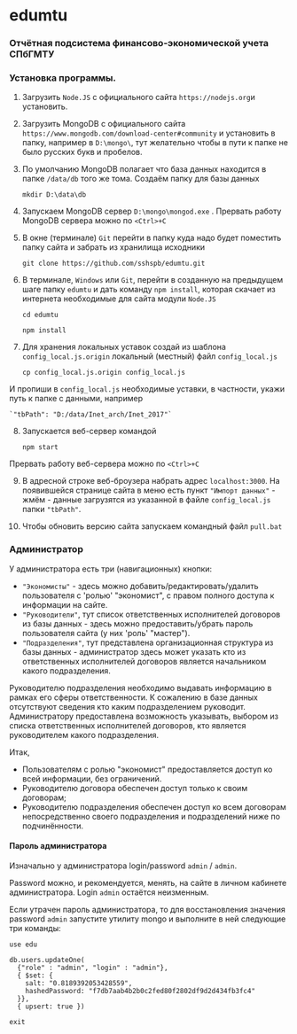 # edumtu

### Отчётная подсистема финансово-экономической учета СПбГМТУ

### Установка программы.

1. Загрузить `Node.JS` с официального сайта ` https://nodejs.org `и установить.

2. Загрузить MongoDB с официального сайта ` https://www.mongodb.com/download-center#community ` и установить в папку, например в ` D:\mongo\ `, тут желательно чтобы в пути к папке не было русских букв и пробелов.

3. По умолчанию MongoDB полагает что база данных находится в папке ` /data/db ` того же тома.  Создаём папку для базы данных

    `mkdir D:\data\db`

4. Запускаем MongoDB сервер `D:\mongo\mongod.exe` . Прервать работу MongoDB сервера можно по `<Ctrl>+C`

5. В окне (терминале) `Git` перейти в папку куда надо будет поместить папку сайта и забрать из хранилища исходники

    `git clone https://github.com/sshspb/edumtu.git`
 
6. В терминале, `Windows` или `Git`, перейти в созданную на предыдущем шаге папку `edumtu` и дать команду `npm install`, которая скачает из интернета необходимые для сайта модули `Node.JS` 

    `cd edumtu`
    
    `npm install`
 
7. Для хранения локальных уставок создай из шаблона `config_local.js.origin` локальный (местный) файл `config_local.js`

    `cp config_local.js.origin config_local.js`
  
И пропиши в `config_local.js` необходимые уставки, в частности, укажи путь к папке с данными, например

    `"tbPath": "D:/data/Inet_arch/Inet_2017"`

8. Запускается веб-сервер командой

    `npm start`
    
Прервать работу веб-сервера можно по `<Ctrl>+C`
 
9. В адресной строке веб-броузера набрать адрес `localhost:3000`. На появившейся странице сайта в меню есть пункт `"Импорт данных"` - жмём - данные загрузятся из указанной в файле `config_local.js` папки `"tbPath"`.

10. Чтобы обновить версию сайта запускаем командный файл
    `pull.bat`


### Администратор

У администратора есть три (навигационных) кнопки:
- `"Экономисты"` - здесь можно добавить/редактировать/удалить пользователя с 'ролью' "экономист", с правом полного доступа к информации на сайте.
- `"Руководители"`, тут список ответственных исполнителей договоров из базы данных - здесь можно предоставить/убрать пароль пользователя сайта (у них 'роль' "мастер").
- `"Подразделения"`, тут представлена организационная структура из базы данных - администратор здесь может указать кто из ответственных исполнителей договоров является начальником какого подразделения.

Руководителю подразделения необходимо выдавать информацию в рамках его сферы ответственности.
К сожалению в базе данных отсутствуют сведения кто каким подразделением руководит.
Администратору предоставлена возможность указывать, выбором из списка ответственных исполнителей договоров, кто является руководителем какого подразделения.

Итак, 
- Пользователям с ролью "экономист" предоставляется доступ ко всей информации, без ограничений.
- Руководителю договора обеспечен доступ только к своим договорам;
- Руководителю подразделения обеспечен доступ ко всем договорам непосредственно своего подразделения и подразделений ниже по подчинённости.

#### Пароль администратора

Изначально у администратора login/password  `admin` / `admin`.

Password можно, и рекомендуется, менять, на сайте в личном кабинете администратора. 
Login `admin` остаётся неизменным.

Если утрачен пароль администратора, то для восстановления значения password  `admin` запустите утилиту mongo и выполните в ней следующие три команды:

```
use edu

db.users.updateOne(
  {"role" : "admin", "login" : "admin"}, 
  { $set: {
    salt: "0.8189392053428559", 
    hashedPassword: "f7db7aab4b2b0c2fed80f2802df9d2d434fb3fc4"
  }}, 
  { upsert: true })

exit
```
